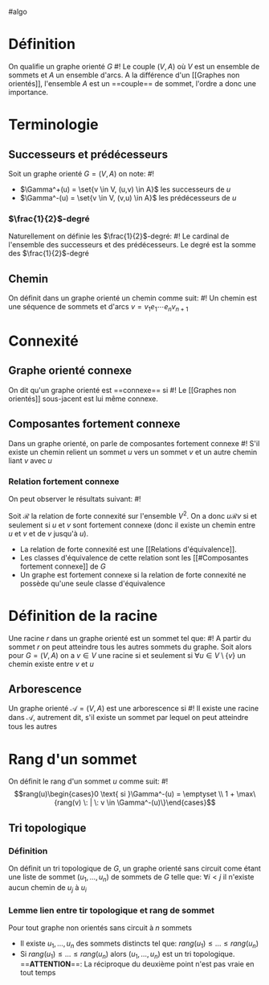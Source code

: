 #algo
# Définition
On qualifie un graphe orienté $G$ #!
Le couple $(V, A)$ où $V$ est un ensemble de sommets et $A$ un ensemble d'arcs. A la différence d'un [[Graphes non orientés]], l'ensemble $A$ est un ==couple== de sommet, l'ordre a donc une importance.


# Terminologie

## Successeurs et prédécesseurs
Soit un graphe orienté $G = (V, A)$ on note: #!

- $\Gamma^+(u) = \set{v \in V, (u,v) \in A}$ les successeurs de $u$
- $\Gamma^-(u) = \set{v \in V, (v,u) \in A}$ les prédécesseurs de $u$

### $\frac{1}{2}$-degré
Naturellement on définie les $\frac{1}{2}$-degré: #!
Le cardinal de l'ensemble des successeurs et des prédécesseurs. Le degré est la somme des $\frac{1}{2}$-degré

## Chemin
On définit dans un graphe orienté un chemin comme suit: #!
Un chemin est une séquence de sommets et d'arcs $v = v_1e_1\cdots e_nv_{n+1}$ 

# Connexité

## Graphe orienté connexe
On dit qu'un graphe orienté est ==connexe== si #!
Le [[Graphes non orientés]] sous-jacent est lui même connexe.

## Composantes fortement connexe
Dans un graphe orienté, on parle de composantes fortement connexe #! 
S'il existe un chemin relient un sommet $u$ vers un sommet $v$ et un autre chemin liant $v$ avec $u$

### Relation fortement connexe
On peut observer le résultats suivant: #!

Soit $\mathcal R$ la relation de forte connexité sur l'ensemble $V^2$. On a donc $u \mathcal R v$ si et seulement si $u$ et $v$ sont fortement connexe (donc il existe un chemin entre $u$ et $v$ et de $v$ jusqu'à $u$).
- La relation de forte connexité est une [[Relations d'équivalence]].
- Les classes d'équivalence de cette relation sont les [[#Composantes fortement connexe]] de $G$
- Un graphe est fortement connexe si la relation de forte connexité ne possède qu'une seule classe d'équivalence

# Définition de la racine
Une racine $r$ dans un graphe orienté est un sommet tel que: #!
A partir du sommet $r$ on peut atteindre tous les autres sommets du graphe.
Soit alors pour $G = (V, A)$ on a $v \in V$ une racine si et seulement si  $\forall u \in V\setminus \{v\}$ un chemin existe entre $v$ et $u$

## Arborescence
Un graphe orienté $\mathcal{A} = (V, A)$ est une arborescence si #!
Il existe une racine dans $\mathcal A$, autrement dit, s'il existe un sommet par lequel on peut atteindre tous les autres

# Rang d'un sommet
On définit le rang d'un sommet $u$ comme suit: #!
$$rang(u)\begin{cases}0  \text{ si }\Gamma^-(u) = \emptyset \\
1 + \max\{rang(v) \: | \: v \in \Gamma^-(u)\}\end{cases}$$

## Tri topologique
### Définition
On définit un tri topologique de $G$, un graphe orienté sans circuit come étant une liste de sommet $(u_1, \dots, u_n)$ de sommets de $G$ telle que:
$\forall i < j$ il n'existe aucun chemin de $u_j$ à $u_i$

### Lemme lien entre tir topologique et rang de sommet
Pour tout graphe non orientés sans circuit à $n$ sommets
- Il existe $u_1, \dots, u_n$ des sommets distincts tel que: $rang(u_1) \leq \dots \leq rang(u_n)$
- Si $rang(u_1) \leq \dots \leq rang(u_n)$ alors $(u_1, \dots, u_n)$ est un tri topologique.
	==**ATTENTION**==: La réciproque du deuxième point n'est pas vraie en tout temps
